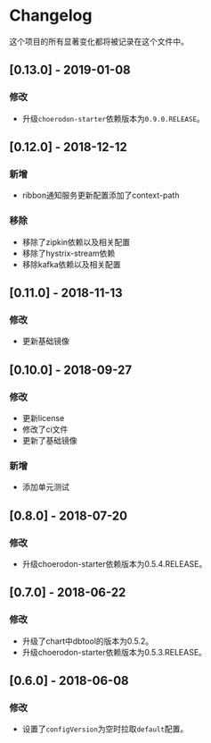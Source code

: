 # Changelog

这个项目的所有显著变化都将被记录在这个文件中。

## [0.13.0] - 2019-01-08

### 修改

- 升级`choerodon-starter`依赖版本为`0.9.0.RELEASE`。


## [0.12.0] - 2018-12-12

### 新增

 - ribbon通知服务更新配置添加了context-path

### 移除

 - 移除了zipkin依赖以及相关配置
 - 移除了hystrix-stream依赖
 - 移除kafka依赖以及相关配置

## [0.11.0] - 2018-11-13

### 修改
- 更新基础镜像

## [0.10.0] - 2018-09-27

### 修改

- 更新license 
- 修改了ci文件
- 更新了基础镜像

### 新增

- 添加单元测试

## [0.8.0] - 2018-07-20

### 修改

- 升级choerodon-starter依赖版本为0.5.4.RELEASE。

## [0.7.0] - 2018-06-22

### 修改

- 升级了chart中dbtool的版本为0.5.2。
- 升级choerodon-starter依赖版本为0.5.3.RELEASE。

## [0.6.0] - 2018-06-08

### 修改

- 设置了`configVersion`为空时拉取`default`配置。